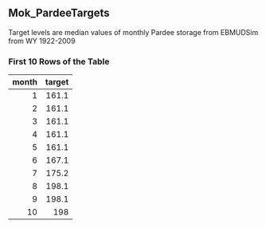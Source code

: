 ## Mok_PardeeTargets
Target levels are median values of monthly Pardee storage from EBMUDSim from WY 1922-2009

### First 10 Rows of the Table
|   month |   target |
|--------:|---------:|
|       1 |    161.1 |
|       2 |    161.1 |
|       3 |    161.1 |
|       4 |    161.1 |
|       5 |    161.1 |
|       6 |    167.1 |
|       7 |    175.2 |
|       8 |    198.1 |
|       9 |    198.1 |
|      10 |    198   |